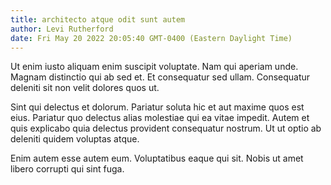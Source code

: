 ```yaml
---
title: architecto atque odit sunt autem
author: Levi Rutherford
date: Fri May 20 2022 20:05:40 GMT-0400 (Eastern Daylight Time)
---
```

Ut enim iusto aliquam enim suscipit voluptate. Nam qui aperiam unde. Magnam distinctio qui ab sed et. Et consequatur sed ullam. Consequatur deleniti sit non velit dolores quos ut.

 Sint qui delectus et dolorum. Pariatur soluta hic et aut maxime quos est eius. Pariatur quo delectus alias molestiae qui ea vitae impedit. Autem et quis explicabo quia delectus provident consequatur nostrum. Ut ut optio ab deleniti quidem voluptas atque.

 Enim autem esse autem eum. Voluptatibus eaque qui sit. Nobis ut amet libero corrupti qui sint fuga.